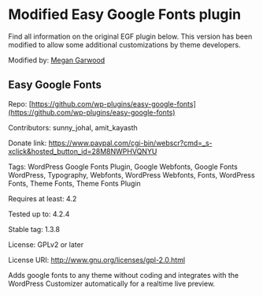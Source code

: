# Modified Easy Google Fonts plugin
Find all information on the original EGF plugin below. This version has been modified to allow some additional customizations by theme developers.

Modified by: [Megan Garwood](http://www.megangarwood.com)


## Easy Google Fonts
Repo: [https://github.com/wp-plugins/easy-google-fonts](https://github.com/wp-plugins/easy-google-fonts)

Contributors: sunny_johal, amit_kayasth

Donate link: https://www.paypal.com/cgi-bin/webscr?cmd=_s-xclick&hosted_button_id=28M8NWPHVQNYU

Tags: WordPress Google Fonts Plugin, Google Webfonts, Google Fonts WordPress, Typography, Webfonts, WordPress Webfonts, Fonts, WordPress Fonts, Theme Fonts, Theme Fonts Plugin

Requires at least: 4.2

Tested up to: 4.2.4

Stable tag: 1.3.8

License: GPLv2 or later

License URI: http://www.gnu.org/licenses/gpl-2.0.html


Adds google fonts to any theme without coding and integrates with the WordPress Customizer automatically for a realtime live preview.

